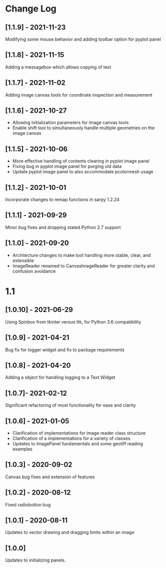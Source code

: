 # Change Log


## [1.1.9] - 2021-11-23
Modifying some mouse behavior and adding toolbar option for pyplot panel

## [1.1.8] - 2021-11-15
Adding a messagebox which allows copying of text

## [1.1.7] - 2021-11-02
Adding image canvas tools for coordinate inspection and measurement

## [1.1.6] - 2021-10-27
- Allowing initialization parameters for image canvas tools 
- Enable shift tool to simultaneously handle multiple geometries on the image canvas

## [1.1.5] - 2021-10-06
- More effective handling of contents clearing in pyplot image panel
- Fixing bug in pyplot image panel for purging old data
- Update pyplot image panel to also accommodate pcolormesh usage

## [1.1.2] - 2021-10-01
Incorporate changes to remap functions in sarpy 1.2.24

## [1.1.1] - 2021-09-29
Minor bug fixes and dropping stated Python 2.7 support

## [1.1.0] - 2021-09-20
- Architecture changes to make tool handling more stable, clear, and extensible
- ImageReader renamed to CanvasImageReader for greater clarity and confusion avoidance

# 1.1

## [1.0.10] - 2021-06-29
Using Spinbox from tkinter versus ttk, for Python 3.6 compatibility

## [1.0.9] - 2021-04-21
Bug fix for logger widget and fix to package requirements

## [1.0.8] - 2021-04-20
Adding a object for handling logging to a Text Widget

## [1.0.7]- 2021-02-12
Significant refactoring of most functionality for ease and clarity

## [1.0.6] - 2021-01-05
- Clarification of implementations for image reader class structure
- Clarification of a implementations for a variety of classes
- Updates to ImagePanel fundamentals and some geotiff reading examples

## [1.0.3] - 2020-09-02
Canvas bug fixes and extension of features

## [1.0.2] - 2020-08-12
Fixed radiobutton bug

## [1.0.1] - 2020-08-11
Updates to vector drawing and dragging limits within an image

## [1.0.0]
Updates to initializing panels.
